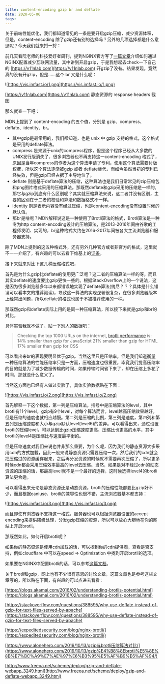 ```yaml
---
title: content-encoding gzip br and deflate
date: 2020-05-06
tags:
---
```


关于前端性能优化，我们都知道常见的一条是要开启gzip压缩，减少资源体积，但是，content-encoding 除了gzip还有别的选择吗？另外的几项选择都是什么意思呢？今天我们就来捋一捋：

<!--more-->

前几天看阮老师的科技爱好者周刊，提到NGINX官方写了[一篇文章](https://www.nginx.com/blog/help-the-world-by-healing-your-nginx-configuration/)介绍如何通过NGINX配置减少互联网流量，其中讲到开启gzip，于是我想起去check一下自己的 [https://v11nlab.com](https://v11nlab.com) 开gzip了没有。结果发现，竟然真的没有开gzip，但是……这个 br 又是什么呢：

![https://vis.imfast.io/1.png](https://vis.imfast.io/1.png)

[https://v11nlab.com](https://v11nlab.com) 静态资源的 response headers 截图

那么就查一下吧：

MDN上提到了 content-encoding 的五个值，分别是 gzip、compress、deflate、identity、br。

- 其中gzip是最常用的，我们都知道，也是 unix 中 gzip 支持的格式，这个格式是采用的deflate算法。
- compress 是来源于unix的compress程序，但是这个程序已经从大多数的UNIX发行版消失了，很多浏览器也不再支持这一content-encoding 格式了，原因是当年compress的作者为这个算法申请了专利，使用这个算法需要付版权费，所以这个算法逐渐被gzip 或者 deflate替代，而如今虽然当初的专利已经失效，但是gzip已经占据了主导地位了。
- deflate 则是基于deflate算法的压缩，这种算法也是我们日常常见的zip压缩包和png图片格式采用的压缩算法。那既然deflate和gzip采用的压缩是一样的，那它与gzip到底有什么区别呢？其实就压缩算法来说，这二者并没有区别，主要的区别在于二者的校验和算法和数据格式不一样。
- identity 则是表示内容没有经过压缩，也是content-encoding没有设置时候的默认值。
- 那br是啥呢？MDN解释说这是一种使用了Brotli算法的格式，Brotli算法是一种专为http content-encoding设计的压缩算法，是2013-2016年间由谷歌的工程师发明、实现的，br这种格式大约在2016-2017年间被各大主流浏览器和服务器支持。

除了MDN上提到的这五种格式外，还有另外几种官方或者非官方的格式，这里就不一一介绍了，有兴趣的可以去看下维基上的[词条](https://en.wikipedia.org/wiki/HTTP_compression)。

接下来就来对比下这几种压缩格式吧，

首先是为什么gzip比deflate的使用更广泛呢？这二者的压缩算法一样的呀，而且其实deflate的速度要比gzip更快一些的。根据StackOverflow上的一个说法，这是因为很多浏览器多年以来都错误地实现了deflate算法(纳尼？？？具体是什么错误可以看本文的推荐阅读)，导致这一算法的实现逻辑很复杂，在很多浏览器版本上经常出问题，所以deflate的格式也属于不被推荐使用的一种。

那既然gzip和deflate实际上用的是同一种压缩算法，所以接下来就是gzip和br的对比。

具体实验我就不做了，贴一下别人的数据吧：

> Checking the top 1000 URLs on the internet, [brotli performance](https://blogs.akamai.com/2016/02/understanding-brotlis-potential.html) is:
14% smaller than gzip for JavaScript
21% smaller than gzip for HTML
17% smaller than gzip for CSS

可以看出来br的表现要明显优于gzip。当然这里只是压缩率，但是我们知道衡量一种压缩算法的性能压缩率只是一方面，压缩速度也很重要，毕竟我们提高压缩率的目的就是为了减少数据传输的时间，如果传输时间省下来了，却在压缩上多花了时间，那就没什么意义了。

当然这方面也已经有人做过实验了，具体实验数据贴在下面：

![https://vis.imfast.io/2.png](https://vis.imfast.io/2.png)

首先解释一下这个数据，第一列是压缩算法，括号中是压缩算法的level，其中brotli有11个level，gzip有9个level，对每个算法而言，level越高压缩效果越好，但是压缩的速度也就相应越慢。第二列是压缩的比例，第三列是速度，第四列和第五列是压缩速度和大小与gzip默认level(level6)的差异。可以看得出来，通过设置brotli的压缩level，可以达到比gzip压缩速度更高、压缩比也更高的水平，其中brotli的level4是压缩比与速度最平衡的。

但是压缩速度对我们来说也并非那么重要，为什么呢，因为我们的静态资源大多采用cdn的方式加载，因此一般来说静态资源只需要压缩一次，然后我们的cdn就会把压缩过的资源缓存起来，之后再分发资源的时候就不需要再次压缩了，所以更多时候cdn都会采用压缩效率最高的level去压缩。当然，如果是对不经过cdn的动态资源的压缩的话，那最高level就不是一个最好的选择，这时候选择level4的brotli算法更合适。

可以看得出来无论是静态资源还是动态资源，brotli的压缩性能都要比gzip好不少，而且根据caniuse，brotli的兼容性也很不错，主流浏览器基本都支持：

![https://vis.imfast.io/3.png](https://vis.imfast.io/3.png)

而且即使有浏览器不支持这一格式，服务器也可以根据浏览器设置的accept-encoding来提供降级处理，分发gzip压缩的资源，所以可以放心大胆地在你的网站上开启brotli。

那既然如此，如何开启brotli呢？

如果你的静态资源是使用cdn加载的话，可以找到你的cdn提供商，查看是否支持，例如cloudflare 中可以在speed ⇒ Optimization 中找到开启brotli的选项。

如果要在NGINX中配置brotli的话，可以参考[这篇文档](https://docs.nginx.com/nginx/admin-guide/dynamic-modules/brotli/)。

关于brotli和gzip，网上也有不少很有意思的讨论文章，这篇文章也是参考这些文章写的，所以贴在下面，有兴趣的可以点进去看看：

[https://blogs.akamai.com/2016/02/understanding-brotlis-potential.html](https://blogs.akamai.com/2016/02/understanding-brotlis-potential.html)

[https://stackoverflow.com/questions/388595/why-use-deflate-instead-of-gzip-for-text-files-served-by-apache](https://stackoverflow.com/questions/388595/why-use-deflate-instead-of-gzip-for-text-files-served-by-apache)

[https://expeditedsecurity.com/blog/nginx-brotli/](https://expeditedsecurity.com/blog/nginx-brotli/)

[https://www.alonehero.com/2019/10/13/gzip与brotli压缩算法对比/](https://www.alonehero.com/2019/10/13/gzip%E4%B8%8Ebrotli%E5%8E%8B%E7%BC%A9%E7%AE%97%E6%B3%95%E5%AF%B9%E6%AF%94/)

[http://www.freeoa.net/scheme/deploy/gzip-and-deflate-webapp_3249.html](http://www.freeoa.net/scheme/deploy/gzip-and-deflate-webapp_3249.html)
